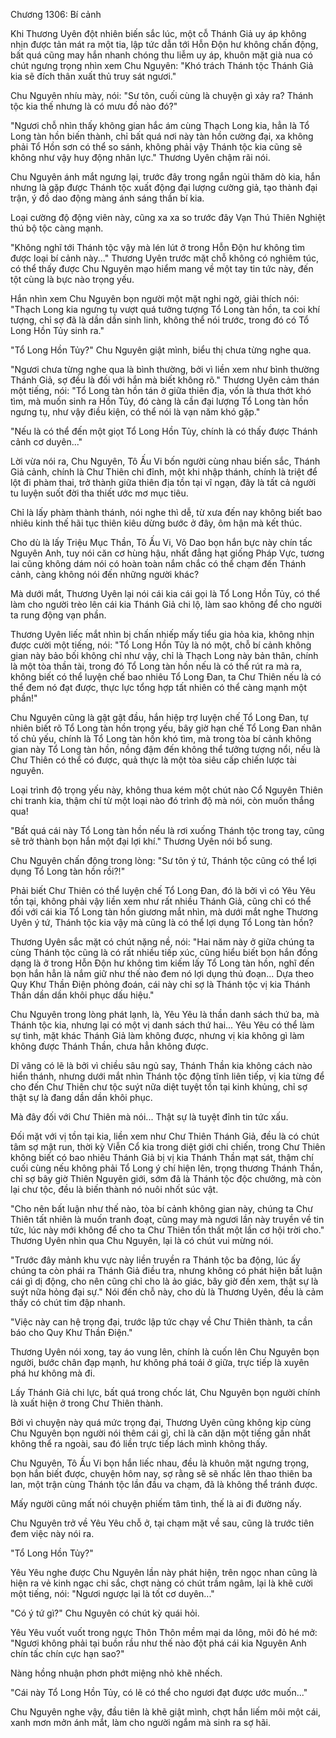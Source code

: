 




Chương 1306: Bí cảnh


Khi Thương Uyên đột nhiên biến sắc lúc, một cỗ Thánh Giả uy áp không nhịn được tản mát ra một tia, lập tức dẫn tới Hỗn Độn hư không chấn động, bất quá cũng may hắn nhanh chóng thu liễm uy áp, khuôn mặt già nua có chút ngưng trọng nhìn xem Chu Nguyên: "Khó trách Thánh tộc Thánh Giả kia sẽ đích thân xuất thủ truy sát ngươi."

Chu Nguyên nhíu mày, nói: "Sư tôn, cuối cùng là chuyện gì xảy ra? Thánh tộc kia thế nhưng là có mưu đồ nào đó?"

"Ngươi chỗ nhìn thấy không gian hắc ám cùng Thạch Long kia, hẳn là Tổ Long tàn hồn biến thành, chỉ bất quá nơi này tàn hồn cường đại, xa không phải Tổ Hồn sơn có thể so sánh, không phải vậy Thánh tộc kia cũng sẽ không như vậy huy động nhân lực." Thương Uyên chậm rãi nói.

Chu Nguyên ánh mắt ngưng lại, trước đây trong ngắn ngủi thăm dò kia, hắn nhưng là gặp được Thánh tộc xuất động đại lượng cường giả, tạo thành đại trận, ý đồ dao động màng ánh sáng thần bí kia.

Loại cường độ động viên này, cũng xa xa so trước đây Vạn Thú Thiên Nghiệt thú bộ tộc càng mạnh.

"Không nghĩ tới Thánh tộc vậy mà lén lút ở trong Hỗn Độn hư không tìm được loại bí cảnh này..." Thương Uyên trước mặt chỗ không có nghiêm túc, có thể thấy được Chu Nguyên mạo hiểm mang về một tay tin tức này, đến tột cùng là bực nào trọng yếu.

Hắn nhìn xem Chu Nguyên bọn người một mặt nghi ngờ, giải thích nói: "Thạch Long kia ngưng tụ vượt quá tưởng tượng Tổ Long tàn hồn, ta coi khí tượng, chỉ sợ đã là dần dần sinh linh, không thể nói trước, trong đó có Tổ Long Hồn Tủy sinh ra."

"Tổ Long Hồn Tủy?" Chu Nguyên giật mình, biểu thị chưa từng nghe qua.

"Ngươi chưa từng nghe qua là bình thường, bởi vì liền xem như bình thường Thánh Giả, sợ đều là đối với hắn mà biết không rõ." Thương Uyên cảm thán một tiếng, nói: "Tổ Long tàn hồn tán ở giữa thiên địa, vốn là thưa thớt khó tìm, mà muốn sinh ra Hồn Tủy, đó càng là cần đại lượng Tổ Long tàn hồn ngưng tụ, như vậy điều kiện, có thể nói là vạn năm khó gặp."

"Nếu là có thể đến một giọt Tổ Long Hồn Tủy, chính là có thấy được Thánh cảnh cơ duyên..."

Lời vừa nói ra, Chu Nguyên, Tô Ấu Vi bốn người cùng nhau biến sắc, Thánh Giả cảnh, chính là Chư Thiên chi đỉnh, một khi nhập thánh, chính là triệt để lột đi phàm thai, trở thành giữa thiên địa tồn tại vĩ ngạn, đây là tất cả người tu luyện suốt đời tha thiết ước mơ mục tiêu.

Chỉ là lấy phàm thành thánh, nói nghe thì dễ, từ xưa đến nay không biết bao nhiêu kinh thế hãi tục thiên kiêu dừng bước ở đây, ôm hận mà kết thúc.

Cho dù là lấy Triệu Mục Thần, Tô Ấu Vi, Võ Dao bọn hắn bực này chín tấc Nguyên Anh, tuy nói căn cơ hùng hậu, nhất đẳng hạt giống Pháp Vực, tương lai cũng không dám nói có hoàn toàn nắm chắc có thể chạm đến Thánh cảnh, càng không nói đến những người khác?

Mà dưới mắt, Thương Uyên lại nói cái kia cái gọi là Tổ Long Hồn Tủy, có thể làm cho người trèo lên cái kia Thánh Giả chi lộ, làm sao không để cho người ta rung động vạn phần.

Thương Uyên liếc mắt nhìn bị chấn nhiếp mấy tiểu gia hỏa kia, không nhịn được cười một tiếng, nói: "Tổ Long Hồn Tủy là nó một, chỗ bí cảnh không gian này bảo bối không chỉ như vậy, chỉ là Thạch Long này bản thân, chính là một tòa thần tài, trong đó Tổ Long tàn hồn nếu là có thể rút ra mà ra, không biết có thể luyện chế bao nhiêu Tổ Long Đan, ta Chư Thiên nếu là có thể đem nó đạt được, thực lực tổng hợp tất nhiên có thể càng mạnh một phần!"

Chu Nguyên cũng là gật gật đầu, hắn hiệp trợ luyện chế Tổ Long Đan, tự nhiên biết rõ Tổ Long tàn hồn trọng yếu, bây giờ hạn chế Tổ Long Đan nhân tố chủ yếu, chính là Tổ Long tàn hồn khó tìm, mà trong tòa bí cảnh không gian này Tổ Long tàn hồn, nồng đậm đến không thể tưởng tượng nổi, nếu là Chư Thiên có thể có được, quả thực là một tòa siêu cấp chiến lược tài nguyên.

Loại trình độ trọng yếu này, không thua kém một chút nào Cổ Nguyên Thiên chi tranh kia, thậm chí từ một loại nào đó trình độ mà nói, còn muốn thắng qua!

"Bất quá cái này Tổ Long tàn hồn nếu là rơi xuống Thánh tộc trong tay, cũng sẽ trở thành bọn hắn một đại lợi khí." Thương Uyên nói bổ sung.

Chu Nguyên chấn động trong lòng: "Sư tôn ý tứ, Thánh tộc cũng có thể lợi dụng Tổ Long tàn hồn rồi?!"

Phải biết Chư Thiên có thể luyện chế Tổ Long Đan, đó là bởi vì có Yêu Yêu tồn tại, không phải vậy liền xem như rất nhiều Thánh Giả, cũng chỉ có thể đối với cái kia Tổ Long tàn hồn giương mắt nhìn, mà dưới mắt nghe Thương Uyên ý tứ, Thánh tộc kia vậy mà cũng là có thể lợi dụng Tổ Long tàn hồn?

Thương Uyên sắc mặt có chút nặng nề, nói: "Hai năm này ở giữa chúng ta cùng Thánh tộc cũng là có rất nhiều tiếp xúc, cũng hiểu biết bọn hắn đồng dạng là ở trong Hỗn Độn hư không tìm kiếm lấy Tổ Long tàn hồn, nghĩ đến bọn hắn hẳn là nắm giữ như thế nào đem nó lợi dụng thủ đoạn... Dựa theo Quy Khư Thần Điện phỏng đoán, cái này chỉ sợ là Thánh tộc vị kia Thánh Thần dần dần khôi phục dấu hiệu."

Chu Nguyên trong lòng phát lạnh, là, Yêu Yêu là thần danh sách thứ ba, mà Thánh tộc kia, nhưng lại có một vị danh sách thứ hai... Yêu Yêu có thể làm sự tình, mặt khác Thánh Giả làm không được, nhưng vị kia không gì làm không được Thánh Thần, chưa hẳn không được.

Dĩ vãng có lẽ là bởi vì chiều sâu ngủ say, Thánh Thần kia không cách nào hiển thánh, nhưng dưới mắt nhìn Thánh tộc động tĩnh liên tiếp, vị kia từng để cho đến Chư Thiên chư tộc suýt nữa diệt tuyệt tồn tại kinh khủng, chỉ sợ thật sự là đang dần dần khôi phục.

Mà đây đối với Chư Thiên mà nói... Thật sự là tuyệt đỉnh tin tức xấu.

Đối mặt với vị tồn tại kia, liền xem như Chư Thiên Thánh Giả, đều là có chút tâm sợ mật run, thời kỳ Viễn Cổ kia trong diệt giới chi chiến, trong Chư Thiên không biết có bao nhiêu Thánh Giả bị vị kia Thánh Thần mạt sát, thậm chí cuối cùng nếu không phải Tổ Long ý chí hiện lên, trọng thương Thánh Thần, chỉ sợ bây giờ Thiên Nguyên giới, sớm đã là Thánh tộc độc chưởng, mà còn lại chư tộc, đều là biến thành nó nuôi nhốt súc vật.

"Cho nên bất luận như thế nào, tòa bí cảnh không gian này, chúng ta Chư Thiên tất nhiên là muốn tranh đoạt, cũng may mà ngươi lần này truyền về tin tức, lúc này mới không để cho ta Chư Thiên tổn thất một lần cơ hội trời cho." Thương Uyên nhìn qua Chu Nguyên, lại là có chút vui mừng nói.

"Trước đây mảnh khu vực này liền truyền ra Thánh tộc ba động, lúc ấy chúng ta còn phái ra Thánh Giả điều tra, nhưng không có phát hiện bất luận cái gì dị động, cho nên cũng chỉ cho là ảo giác, bây giờ đến xem, thật sự là suýt nữa hỏng đại sự." Nói đến chỗ này, cho dù là Thương Uyên, đều là cảm thấy có chút tim đập nhanh.

"Việc này can hệ trọng đại, trước lập tức chạy về Chư Thiên thành, ta cần báo cho Quy Khư Thần Điện."

Thương Uyên nói xong, tay áo vung lên, chính là cuốn lên Chu Nguyên bọn người, bước chân đạp mạnh, hư không phá toái ở giữa, trực tiếp là xuyên phá hư không mà đi.

Lấy Thánh Giả chi lực, bất quá trong chốc lát, Chu Nguyên bọn người chính là xuất hiện ở trong Chư Thiên thành.

Bởi vì chuyện này quá mức trọng đại, Thương Uyên cũng không kịp cùng Chu Nguyên bọn người nói thêm cái gì, chỉ là căn dặn một tiếng gần nhất không thể ra ngoài, sau đó liền trực tiếp lách mình không thấy.

Chu Nguyên, Tô Ấu Vi bọn hắn liếc nhau, đều là khuôn mặt ngưng trọng, bọn hắn biết được, chuyện hôm nay, sợ rằng sẽ sẽ nhấc lên thao thiên ba lan, một trận cùng Thánh tộc lần đầu va chạm, đã là không thể tránh được.

Mấy người cũng mất nói chuyện phiếm tâm tình, thế là ai đi đường nấy.

Chu Nguyên trở về Yêu Yêu chỗ ở, tại chạm mặt về sau, cũng là trước tiên đem việc này nói ra.

"Tổ Long Hồn Tủy?"

Yêu Yêu nghe được Chu Nguyên lần này phát hiện, trên ngọc nhan cũng là hiện ra vẻ kinh ngạc chi sắc, chợt nàng có chút trầm ngâm, lại là khẽ cười một tiếng, nói: "Ngươi ngược lại là tốt cơ duyên..."

"Có ý tứ gì?" Chu Nguyên có chút kỳ quái hỏi.

Yêu Yêu vuốt vuốt trong ngực Thôn Thôn mềm mại da lông, môi đỏ hé mở: "Ngươi không phải tại buồn rầu như thế nào đột phá cái kia Nguyên Anh chín tấc chín cực hạn sao?"

Nàng hồng nhuận phơn phớt miệng nhỏ khẽ nhếch.

"Cái này Tổ Long Hồn Tủy, có lẽ có thể cho ngươi đạt được ước muốn..."

Chu Nguyên nghe vậy, đầu tiên là khẽ giật mình, chợt hắn liếm môi một cái, xanh mơn mởn ánh mắt, làm cho người ngắm mà sinh ra sợ hãi.





